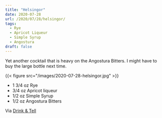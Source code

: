 ```yaml
---
title: "Helsingor"
date: 2020-07-28
url: /2020/07/28/helsingor/
tags:
  - Rye
  - Apricot Liqueur
  - Simple Syrup
  - Angostura
draft: false
---
```


Yet another cocktail that is heavy on the Angostura Bitters. I might have to buy the large bottle next time.

{{< figure src="/images/2020-07-28-helsingor.jpg" >}}

* 1 3/4 oz Rye
* 3/4 oz Apricot liqueur
* 1/2 oz Simple Syrup
* 1/2 oz Angostura Bitters

Via [Drink & Tell](https://www.amazon.com/Drink-Tell-Boston-Cocktail-Book/dp/0988281805)
